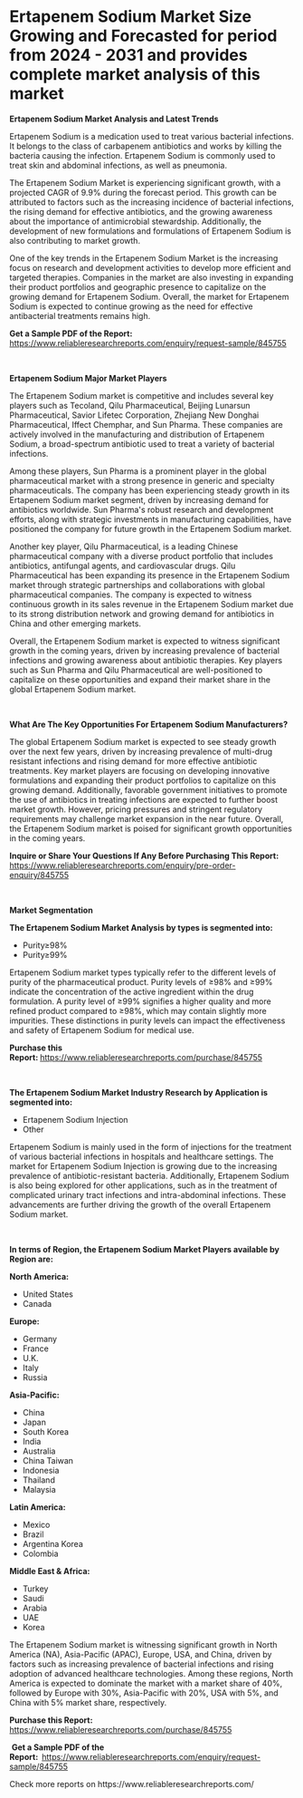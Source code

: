 <p><h1>Ertapenem Sodium Market Size Growing and Forecasted for period from 2024 - 2031 and provides complete market analysis of this market</h1></p><p><strong>Ertapenem Sodium Market Analysis and Latest Trends</strong></p>
<p><p>Ertapenem Sodium is a medication used to treat various bacterial infections. It belongs to the class of carbapenem antibiotics and works by killing the bacteria causing the infection. Ertapenem Sodium is commonly used to treat skin and abdominal infections, as well as pneumonia.</p><p>The Ertapenem Sodium Market is experiencing significant growth, with a projected CAGR of 9.9% during the forecast period. This growth can be attributed to factors such as the increasing incidence of bacterial infections, the rising demand for effective antibiotics, and the growing awareness about the importance of antimicrobial stewardship. Additionally, the development of new formulations and formulations of Ertapenem Sodium is also contributing to market growth.</p><p>One of the key trends in the Ertapenem Sodium Market is the increasing focus on research and development activities to develop more efficient and targeted therapies. Companies in the market are also investing in expanding their product portfolios and geographic presence to capitalize on the growing demand for Ertapenem Sodium. Overall, the market for Ertapenem Sodium is expected to continue growing as the need for effective antibacterial treatments remains high.</p></p>
<p><strong>Get a Sample PDF of the Report:&nbsp;</strong> <a href="https://www.reliableresearchreports.com/enquiry/request-sample/845755">https://www.reliableresearchreports.com/enquiry/request-sample/845755</a></p>
<p>&nbsp;</p>
<p><strong>Ertapenem Sodium Major Market Players</strong></p>
<p><p>The Ertapenem Sodium market is competitive and includes several key players such as Tecoland, Qilu Pharmaceutical, Beijing Lunarsun Pharmaceutical, Savior Lifetec Corporation, Zhejiang New Donghai Pharmaceutical, Iffect Chemphar, and Sun Pharma. These companies are actively involved in the manufacturing and distribution of Ertapenem Sodium, a broad-spectrum antibiotic used to treat a variety of bacterial infections.</p><p>Among these players, Sun Pharma is a prominent player in the global pharmaceutical market with a strong presence in generic and specialty pharmaceuticals. The company has been experiencing steady growth in its Ertapenem Sodium market segment, driven by increasing demand for antibiotics worldwide. Sun Pharma's robust research and development efforts, along with strategic investments in manufacturing capabilities, have positioned the company for future growth in the Ertapenem Sodium market.</p><p>Another key player, Qilu Pharmaceutical, is a leading Chinese pharmaceutical company with a diverse product portfolio that includes antibiotics, antifungal agents, and cardiovascular drugs. Qilu Pharmaceutical has been expanding its presence in the Ertapenem Sodium market through strategic partnerships and collaborations with global pharmaceutical companies. The company is expected to witness continuous growth in its sales revenue in the Ertapenem Sodium market due to its strong distribution network and growing demand for antibiotics in China and other emerging markets.</p><p>Overall, the Ertapenem Sodium market is expected to witness significant growth in the coming years, driven by increasing prevalence of bacterial infections and growing awareness about antibiotic therapies. Key players such as Sun Pharma and Qilu Pharmaceutical are well-positioned to capitalize on these opportunities and expand their market share in the global Ertapenem Sodium market.</p></p>
<p>&nbsp;</p>
<p><strong>What Are The Key Opportunities For Ertapenem Sodium Manufacturers?</strong></p>
<p><p>The global Ertapenem Sodium market is expected to see steady growth over the next few years, driven by increasing prevalence of multi-drug resistant infections and rising demand for more effective antibiotic treatments. Key market players are focusing on developing innovative formulations and expanding their product portfolios to capitalize on this growing demand. Additionally, favorable government initiatives to promote the use of antibiotics in treating infections are expected to further boost market growth. However, pricing pressures and stringent regulatory requirements may challenge market expansion in the near future. Overall, the Ertapenem Sodium market is poised for significant growth opportunities in the coming years.</p></p>
<p><strong>Inquire or Share Your Questions If Any Before Purchasing This Report:</strong> <a href="https://www.reliableresearchreports.com/enquiry/pre-order-enquiry/845755">https://www.reliableresearchreports.com/enquiry/pre-order-enquiry/845755</a></p>
<p>&nbsp;</p>
<p><strong>Market Segmentation</strong></p>
<p><strong>The Ertapenem Sodium Market Analysis by types is segmented into:</strong></p>
<p><ul><li>Purity≥98%</li><li>Purity≥99%</li></ul></p>
<p><p>Ertapenem Sodium market types typically refer to the different levels of purity of the pharmaceutical product. Purity levels of ≥98% and ≥99% indicate the concentration of the active ingredient within the drug formulation. A purity level of ≥99% signifies a higher quality and more refined product compared to ≥98%, which may contain slightly more impurities. These distinctions in purity levels can impact the effectiveness and safety of Ertapenem Sodium for medical use.</p></p>
<p><strong>Purchase this Report:&nbsp;</strong><a href="https://www.reliableresearchreports.com/purchase/845755">https://www.reliableresearchreports.com/purchase/845755</a></p>
<p>&nbsp;</p>
<p><strong>The Ertapenem Sodium Market Industry Research by Application is segmented into:</strong></p>
<p><ul><li>Ertapenem Sodium Injection</li><li>Other</li></ul></p>
<p><p>Ertapenem Sodium is mainly used in the form of injections for the treatment of various bacterial infections in hospitals and healthcare settings. The market for Ertapenem Sodium Injection is growing due to the increasing prevalence of antibiotic-resistant bacteria. Additionally, Ertapenem Sodium is also being explored for other applications, such as in the treatment of complicated urinary tract infections and intra-abdominal infections. These advancements are further driving the growth of the overall Ertapenem Sodium market.</p></p>
<p>&nbsp;</p>
<p><strong>In terms of Region, the Ertapenem Sodium Market Players available by Region are:</strong></p>
<p>
    <p> <strong> North America: </strong>
        <ul>
            <li>United States</li>
            <li>Canada</li>
        </ul>
        </p> 
    <p> <strong> Europe: </strong>
        <ul>
            <li>Germany</li>
            <li>France</li>
            <li>U.K.</li>
            <li>Italy</li>
            <li>Russia</li>
        </ul>
        </p> 
    <p> <strong> Asia-Pacific: </strong>
        <ul>
            <li>China</li>
            <li>Japan</li>
            <li>South Korea</li>
            <li>India</li>
            <li>Australia</li>
            <li>China Taiwan</li>
            <li>Indonesia</li>
            <li>Thailand</li>
            <li>Malaysia</li>
        </ul>
        </p> 
    <p> <strong> Latin America: </strong>
        <ul>
            <li>Mexico</li>
            <li>Brazil</li>
            <li>Argentina Korea</li>
            <li>Colombia</li>
        </ul>
        </p> 
    <p> <strong> Middle East & Africa: </strong>
        <ul>
            <li>Turkey</li>
            <li>Saudi</li>
            <li>Arabia</li>
            <li>UAE</li>
            <li>Korea</li>
        </ul>
    </p>
    </p>
<p><p>The Ertapenem Sodium market is witnessing significant growth in North America (NA), Asia-Pacific (APAC), Europe, USA, and China, driven by factors such as increasing prevalence of bacterial infections and rising adoption of advanced healthcare technologies. Among these regions, North America is expected to dominate the market with a market share of 40%, followed by Europe with 30%, Asia-Pacific with 20%, USA with 5%, and China with 5% market share, respectively.</p></p>
<p><strong>Purchase this Report: </strong><a href="https://www.reliableresearchreports.com/purchase/845755">https://www.reliableresearchreports.com/purchase/845755</a></p>
<p>&nbsp;<strong>Get a Sample PDF of the Report:&nbsp;&nbsp;</strong><a href="https://www.reliableresearchreports.com/enquiry/request-sample/845755">https://www.reliableresearchreports.com/enquiry/request-sample/845755</a></p>
<p><strong></strong></p>
<p>Check more reports on https://www.reliableresearchreports.com/</p>